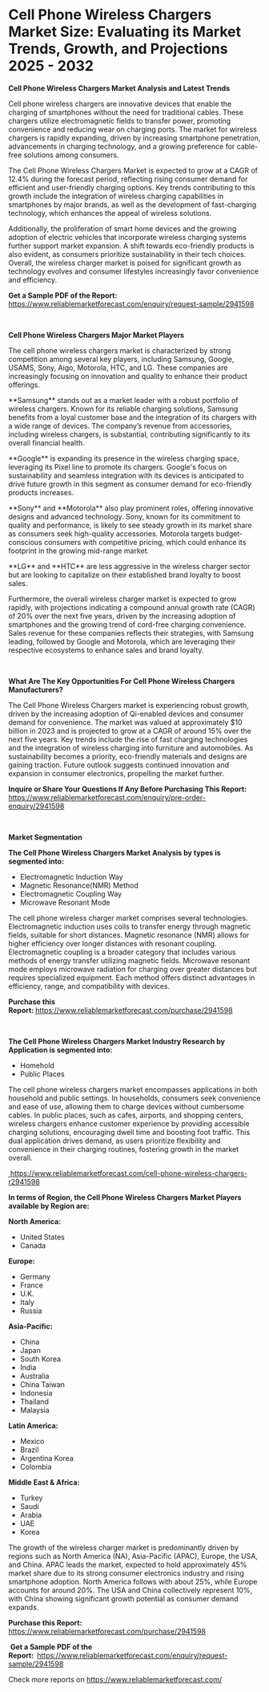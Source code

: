 <p><h1>Cell Phone Wireless Chargers Market Size: Evaluating its Market Trends, Growth, and Projections 2025 - 2032</h1></p><p><strong>Cell Phone Wireless Chargers Market Analysis and Latest Trends</strong></p>
<p><p>Cell phone wireless chargers are innovative devices that enable the charging of smartphones without the need for traditional cables. These chargers utilize electromagnetic fields to transfer power, promoting convenience and reducing wear on charging ports. The market for wireless chargers is rapidly expanding, driven by increasing smartphone penetration, advancements in charging technology, and a growing preference for cable-free solutions among consumers.</p><p>The Cell Phone Wireless Chargers Market is expected to grow at a CAGR of 12.4% during the forecast period, reflecting rising consumer demand for efficient and user-friendly charging options. Key trends contributing to this growth include the integration of wireless charging capabilities in smartphones by major brands, as well as the development of fast-charging technology, which enhances the appeal of wireless solutions.</p><p>Additionally, the proliferation of smart home devices and the growing adoption of electric vehicles that incorporate wireless charging systems further support market expansion. A shift towards eco-friendly products is also evident, as consumers prioritize sustainability in their tech choices. Overall, the wireless charger market is poised for significant growth as technology evolves and consumer lifestyles increasingly favor convenience and efficiency.</p></p>
<p><strong>Get a Sample PDF of the Report:&nbsp;</strong> <a href="https://www.reliablemarketforecast.com/enquiry/request-sample/2941598?utm_campaign=3049&utm_medium=2&utm_source=Github&utm_content=ia&utm_term=15032025&utm_id=cell-phone-wireless-chargers">https://www.reliablemarketforecast.com/enquiry/request-sample/2941598</a></p>
<p>&nbsp;</p>
<p><strong>Cell Phone Wireless Chargers Major Market Players</strong></p>
<p><p>The cell phone wireless chargers market is characterized by strong competition among several key players, including Samsung, Google, USAMS, Sony, Aigo, Motorola, HTC, and LG. These companies are increasingly focusing on innovation and quality to enhance their product offerings.</p><p>**Samsung** stands out as a market leader with a robust portfolio of wireless chargers. Known for its reliable charging solutions, Samsung benefits from a loyal customer base and the integration of its chargers with a wide range of devices. The company’s revenue from accessories, including wireless chargers, is substantial, contributing significantly to its overall financial health.</p><p>**Google** is expanding its presence in the wireless charging space, leveraging its Pixel line to promote its chargers. Google's focus on sustainability and seamless integration with its devices is anticipated to drive future growth in this segment as consumer demand for eco-friendly products increases.</p><p>**Sony** and **Motorola** also play prominent roles, offering innovative designs and advanced technology. Sony, known for its commitment to quality and performance, is likely to see steady growth in its market share as consumers seek high-quality accessories. Motorola targets budget-conscious consumers with competitive pricing, which could enhance its footprint in the growing mid-range market.</p><p>**LG** and **HTC** are less aggressive in the wireless charger sector but are looking to capitalize on their established brand loyalty to boost sales.</p><p>Furthermore, the overall wireless charger market is expected to grow rapidly, with projections indicating a compound annual growth rate (CAGR) of 20% over the next five years, driven by the increasing adoption of smartphones and the growing trend of cord-free charging convenience. Sales revenue for these companies reflects their strategies, with Samsung leading, followed by Google and Motorola, which are leveraging their respective ecosystems to enhance sales and brand loyalty.</p></p>
<p>&nbsp;</p>
<p><strong>What Are The Key Opportunities For Cell Phone Wireless Chargers Manufacturers?</strong></p>
<p><p>The Cell Phone Wireless Chargers market is experiencing robust growth, driven by the increasing adoption of Qi-enabled devices and consumer demand for convenience. The market was valued at approximately $10 billion in 2023 and is projected to grow at a CAGR of around 15% over the next five years. Key trends include the rise of fast charging technologies and the integration of wireless charging into furniture and automobiles. As sustainability becomes a priority, eco-friendly materials and designs are gaining traction. Future outlook suggests continued innovation and expansion in consumer electronics, propelling the market further.</p></p>
<p><strong>Inquire or Share Your Questions If Any Before Purchasing This Report:</strong> <a href="https://www.reliablemarketforecast.com/enquiry/pre-order-enquiry/2941598?utm_campaign=3049&utm_medium=2&utm_source=Github&utm_content=ia&utm_term=15032025&utm_id=cell-phone-wireless-chargers">https://www.reliablemarketforecast.com/enquiry/pre-order-enquiry/2941598</a></p>
<p>&nbsp;</p>
<p><strong>Market Segmentation</strong></p>
<p><strong>The Cell Phone Wireless Chargers Market Analysis by types is segmented into:</strong></p>
<p><ul><li>Electromagnetic Induction Way</li><li>Magnetic Resonance(NMR) Method</li><li>Electromagnetic Coupling Way</li><li>Microwave Resonant Mode</li></ul></p>
<p><p>The cell phone wireless charger market comprises several technologies. Electromagnetic induction uses coils to transfer energy through magnetic fields, suitable for short distances. Magnetic resonance (NMR) allows for higher efficiency over longer distances with resonant coupling. Electromagnetic coupling is a broader category that includes various methods of energy transfer utilizing magnetic fields. Microwave resonant mode employs microwave radiation for charging over greater distances but requires specialized equipment. Each method offers distinct advantages in efficiency, range, and compatibility with devices.</p></p>
<p><strong>Purchase this Report:&nbsp;</strong><a href="https://www.reliablemarketforecast.com/purchase/2941598?utm_campaign=3049&utm_medium=2&utm_source=Github&utm_content=ia&utm_term=15032025&utm_id=cell-phone-wireless-chargers">https://www.reliablemarketforecast.com/purchase/2941598</a></p>
<p>&nbsp;</p>
<p><strong>The Cell Phone Wireless Chargers Market Industry Research by Application is segmented into:</strong></p>
<p><ul><li>Homehold</li><li>Public Places</li></ul></p>
<p><p>The cell phone wireless chargers market encompasses applications in both household and public settings. In households, consumers seek convenience and ease of use, allowing them to charge devices without cumbersome cables. In public places, such as cafes, airports, and shopping centers, wireless chargers enhance customer experience by providing accessible charging solutions, encouraging dwell time and boosting foot traffic. This dual application drives demand, as users prioritize flexibility and convenience in their charging routines, fostering growth in the market overall.</p></p>
<p><a href="https://www.reliablemarketforecast.com/cell-phone-wireless-chargers-r2941598?utm_campaign=3049&utm_medium=2&utm_source=Github&utm_content=ia&utm_term=15032025&utm_id=cell-phone-wireless-chargers">&nbsp;https://www.reliablemarketforecast.com/cell-phone-wireless-chargers-r2941598</a></p>
<p><strong>In terms of Region, the Cell Phone Wireless Chargers Market Players available by Region are:</strong></p>
<p>
    <p> <strong> North America: </strong>
        <ul>
            <li>United States</li>
            <li>Canada</li>
        </ul>
        </p> 
    <p> <strong> Europe: </strong>
        <ul>
            <li>Germany</li>
            <li>France</li>
            <li>U.K.</li>
            <li>Italy</li>
            <li>Russia</li>
        </ul>
        </p> 
    <p> <strong> Asia-Pacific: </strong>
        <ul>
            <li>China</li>
            <li>Japan</li>
            <li>South Korea</li>
            <li>India</li>
            <li>Australia</li>
            <li>China Taiwan</li>
            <li>Indonesia</li>
            <li>Thailand</li>
            <li>Malaysia</li>
        </ul>
        </p> 
    <p> <strong> Latin America: </strong>
        <ul>
            <li>Mexico</li>
            <li>Brazil</li>
            <li>Argentina Korea</li>
            <li>Colombia</li>
        </ul>
        </p> 
    <p> <strong> Middle East & Africa: </strong>
        <ul>
            <li>Turkey</li>
            <li>Saudi</li>
            <li>Arabia</li>
            <li>UAE</li>
            <li>Korea</li>
        </ul>
    </p>
    </p>
<p><p>The growth of the wireless charger market is predominantly driven by regions such as North America (NA), Asia-Pacific (APAC), Europe, the USA, and China. APAC leads the market, expected to hold approximately 45% market share due to its strong consumer electronics industry and rising smartphone adoption. North America follows with about 25%, while Europe accounts for around 20%. The USA and China collectively represent 10%, with China showing significant growth potential as consumer demand expands.</p></p>
<p><strong>Purchase this Report: </strong><a href="https://www.reliablemarketforecast.com/purchase/2941598?utm_campaign=3049&utm_medium=2&utm_source=Github&utm_content=ia&utm_term=15032025&utm_id=cell-phone-wireless-chargers">https://www.reliablemarketforecast.com/purchase/2941598</a></p>
<p>&nbsp;<strong>Get a Sample PDF of the Report:&nbsp;&nbsp;</strong><a href="https://www.reliablemarketforecast.com/enquiry/request-sample/2941598?utm_campaign=3049&utm_medium=2&utm_source=Github&utm_content=ia&utm_term=15032025&utm_id=cell-phone-wireless-chargers">https://www.reliablemarketforecast.com/enquiry/request-sample/2941598</a></p>
<p><strong></strong></p>
<p>Check more reports on <a href="https://www.reliablemarketforecast.com/?utm_campaign=3049&utm_medium=2&utm_source=Github&utm_content=ia&utm_term=15032025&utm_id=cell-phone-wireless-chargers">https://www.reliablemarketforecast.com/</a></p>